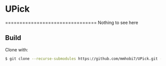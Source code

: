 # UPick
================================
Nothing to see here

Build
------------
Clone with:
```bash
$ git clone --recurse-submodules https://github.com/mmhobi7/UPick.git -b master
```